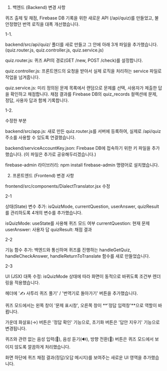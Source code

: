 1. 백엔드 (Backend) 변경 사항

퀴즈 출제 및 채점, Firebase DB 기록을 위한 새로운 API (/api/quiz)를 만들었고, 불안정했던 번역 로직을 대폭 개선했습니다.

1-1.

backend/src/api/quiz/ 폴더를 새로 만들고 그 안에 아래 3개 파일을 추가했습니다.(quiz.router.js, quiz.controller.js, quiz.service.js)

quiz.router.js: 퀴즈 API의 경로(GET /new, POST /check)를 설정합니다.

quiz.controller.js: 프론트엔드의 요청을 받아서 실제 로직을 처리하는 service 파일로 작업을 넘겨줍니다.

quiz.service.js: 미리 정의된 문제 목록에서 랜덤으로 문제를 선택, 사용자가 제출한 답을 확인하고 채점합니다. 채점 결과를 Firebase DB의 quiz_records 컬렉션에 문제, 정답, 사용자 답과 함께 기록합니다. 

1-2.

수정한 부분

backend/src/app.js: 새로 만든 quiz.router.js를 서버에 등록하여, 실제로 /api/quiz 주소를 사용할 수 있도록 연결했습니다.

backend/serviceAccountKey.json: Firebase DB에 접속하기 위한 키 파일을 추가했습니다. (이 파일은 추가로 공유해두리겠습니다.)

firebase-admin 라이브러리: npm install firebase-admin 명령어로 설치했습니다.

2. 프론트엔드 (Frontend) 변경 사항
 
frontend/src/components/DialectTranslator.jsx 수정

2-1

상태(State) 변수 추가: isQuizMode, currentQuestion, userAnswer, quizResult를 관리하도록 4개의 변수를 추가했습니다.

isQuizMode: useState를 사용해 퀴즈 모드 여부
currentQuestion: 현재 문제
userAnswer: 사용자 답
quizResult: 채점 결과

2-2

기능 함수 추가: 백엔드와 통신하며 퀴즈를 진행하는 handleGetQuiz, handleCheckAnswer, handleReturnToTranslate 함수를 새로 만들었습니다.

2-3

UI (JSX) 대폭 수정: isQuizMode 상태에 따라 화면이 동적으로 바뀌도록 조건부 렌더링을 적용했습니다.

헤더에 '✍️ 사투리 퀴즈 풀기' / '번역기로 돌아가기' 버튼을 추가했습니다.

퀴즈 모드에서는 왼쪽 창이 '문제 표시창', 오른쪽 창이 **'정답 입력창'**으로 역할이 바뀝니다.

가운데 화살표(→) 버튼은 '정답 확인' 기능으로, 초기화 버튼은 '답안 지우기' 기능으로 변경됩니다.

퀴즈와 관련 없는 음성 입력(🎤), 음성 듣기(🔊), 방향 전환(🔄) 버튼은 퀴즈 모드에서 보이지 않도록 깔끔하게 처리했습니다.

화면 하단에 퀴즈 채점 결과(정답/오답 메시지)를 보여주는 새로운 UI 영역을 추가했습니다.